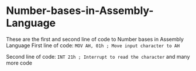 # Number-bases-in-Assembly-Language
These are the first and second line of code to Number bases in Assembly Language 
First line of code: 
`MOV AH, 01h ; Move input character to AH`

Second line of code: 
`INT 21h ; Interrupt to read the character` and many more code
